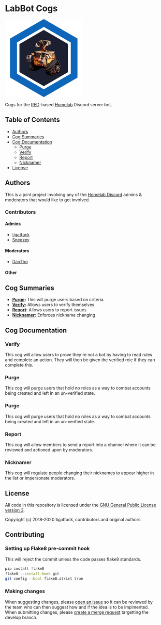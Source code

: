 # LabBot Cogs

<img src=LabBot.png width="256" height="256">

Cogs for the [RED](https://github.com/Cog-Creators/Red-DiscordBot/)-based [Homelab](https://reddit.com/r/Homelab) Discord server bot.

## Table of Contents

- [Authors](#authors)
- [Cog Summaries](#cog-summaries)
- [Cog Documentation](#cog-documentation)
  - [Purge](#purge)
  - [Verify](#verify)
  - [Report](#report)
  - [Nicknamer](#nicknamer)
- [License](#license)

## Authors

This is a joint project involving any of the [Homelab Discord](https://discord.gg/homelab) admins & moderators that would like to get involved.

### Contributors

#### Admins

* [tigattack](https://github.com/tigattack)
* [Sneezey](https://github.com/kdavis)

#### Moderators

* [DanTho](https://github.com/dannyt66)

#### Other

## Cog Summaries

- **[Purge](#purge):** This will purge users based on criteria.
- **[Verify](#verify):** Allows users to verify themselves
- **[Report](#report):** Allows users to report issues
- **[Nicknamer](#nicknamer):** Enforces nickname changing

## Cog Documentation

### Verify

This cog will allow users to prove they're not a bot by having to read rules and complete an action. They will then be given the verified role if they can complete this.

### Purge

This cog will purge users that hold no roles as a way to combat accounts being created and left in an un-verified state.

### Purge

This cog will purge users that hold no roles as a way to combat accounts being created and left in an un-verified state.

### Report

This cog will allow members to send a report into a channel where it can be reviewed and actioned upon by moderators.

### Nicknamer

This cog will regulate people changing their nicknames to appear higher in the list or impersonate moderators.

## License

All code in this repository is licensed under the [GNU General Public License version 3](https://github.com/tigattack/LabBot/blob/master/LICENSE).

Copyright (c) 2018-2020 tigattack, contributors and original authors.

## Contributing

### Setting up Flake8 pre-commit hook

This will reject the commit unless the code passes flake8 standards.

```bash
pip install flake8
flake8 --install-hook git
git config --bool flake8.strict true
```

### Making changes

When suggesting changes, please [open an issue](https://gitlab.com/homelab-mods/LabBot/-/issues/new?issue%5Bassignee_id%5D=&issue%5Bmilestone_id%5D=) so it can be reviewed by the team who can then suggest how and if the idea is to be implmented.
When submitting changes, please [create a merge request](https://gitlab.com/homelab-mods/LabBot/-/merge_requests/new) targetting the develop branch.
